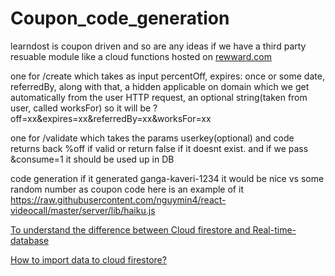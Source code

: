# Coupon_code_generation


learndost is coupon driven and so are any ideas if we have a third party resuable module like a cloud functions hosted on [rewward.com](http://rewward.com/?reqp=1&reqr=)

one for /create which takes as input  percentOff, expires: once or some date, referredBy, along with that, a hidden applicable on domain which we get automatically from the user HTTP request, an optional string(taken from user, called worksFor)
so it will be ?off=xx&expires=xx&referredBy=xx&worksFor=xx

one for /validate which takes the params userkey(optional) and code returns back %off if valid or return false if it doesnt exist. and if we pass &consume=1 it should be used up in DB

code generation if it generated ganga-kaveri-1234 it would be nice vs some random number as coupon code here is an example of it
https://raw.githubusercontent.com/nguymin4/react-videocall/master/server/lib/haiku.js

[To understand the difference between Cloud firestore and Real-time-database](https://medium.com/@beingrahul/firebase-cloud-firestore-v-s-firebase-realtime-database-931d4265d4b0)

[How to import data to cloud firestore?](https://hackernoon.com/filling-cloud-firestore-with-data-3f67d26bd66e)
